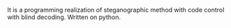 It is a programming realization of steganographic method with code control with blind decoding. 
Written on python.
